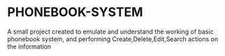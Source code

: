 # PHONEBOOK-SYSTEM
 A small project created to emulate and understand the working of basic phonebook system, and performing Create,Delete,Edit,Search actions on the information
